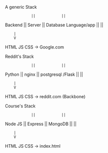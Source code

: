 A generic Stack

                ||            ||
Backend         ||   Server   ||  Database
Language/app    ||            ||  

        |
        V

HTML JS CSS         ->  Google.com


Reddit's Stack

                ||            ||
Python          ||   nginx    ||  postgresql
/Flask          ||            ||  

        |
        V

HTML JS CSS         ->  reddit.com
(Backbone)


Course's Stack

                ||            ||
Node JS         ||   Express  ||  MongoDB
                ||            ||  

        |
        V

HTML JS CSS         ->  index.html